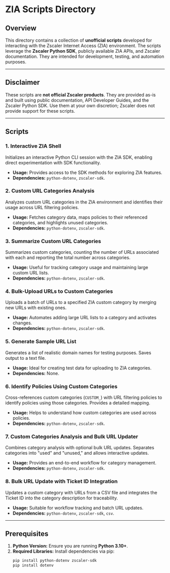 # ZIA Scripts Directory

## Overview

This directory contains a collection of **unofficial scripts** developed for interacting with the Zscaler Internet Access (ZIA) environment. The scripts leverage the **Zscaler Python SDK**, publicly available ZIA APIs, and Zscaler documentation. They are intended for development, testing, and automation purposes.

---

## Disclaimer

These scripts are **not official Zscaler products**. They are provided as-is and built using public documentation, API Developer Guides, and the Zscaler Python SDK. Use them at your own discretion; Zscaler does not provide support for these scripts.

---

## Scripts

### 1. **Interactive ZIA Shell**
Initializes an interactive Python CLI session with the ZIA SDK, enabling direct experimentation with SDK functionality.  
- **Usage:** Provides access to the SDK methods for exploring ZIA features.  
- **Dependencies:** `python-dotenv`, `zscaler-sdk`.  

### 2. **Custom URL Categories Analysis**
Analyzes custom URL categories in the ZIA environment and identifies their usage across URL filtering policies.  
- **Usage:** Fetches category data, maps policies to their referenced categories, and highlights unused categories.  
- **Dependencies:** `python-dotenv`, `zscaler-sdk`.  

### 3. **Summarize Custom URL Categories**
Summarizes custom categories, counting the number of URLs associated with each and reporting the total number across categories.  
- **Usage:** Useful for tracking category usage and maintaining large custom URL lists.  
- **Dependencies:** `python-dotenv`, `zscaler-sdk`.  

### 4. **Bulk-Upload URLs to Custom Categories**
Uploads a batch of URLs to a specified ZIA custom category by merging new URLs with existing ones.  
- **Usage:** Automates adding large URL lists to a category and activates changes.  
- **Dependencies:** `python-dotenv`, `zscaler-sdk`.  

### 5. **Generate Sample URL List**
Generates a list of realistic domain names for testing purposes. Saves output to a text file.  
- **Usage:** Ideal for creating test data for uploading to ZIA categories.  
- **Dependencies:** None.  

### 6. **Identify Policies Using Custom Categories**
Cross-references custom categories (`CUSTOM_`) with URL filtering policies to identify policies using those categories. Provides a detailed mapping.  
- **Usage:** Helps to understand how custom categories are used across policies.  
- **Dependencies:** `python-dotenv`, `zscaler-sdk`.  

### 7. **Custom Categories Analysis and Bulk URL Updater**
Combines category analysis with optional bulk URL updates. Separates categories into "used" and "unused," and allows interactive updates.  
- **Usage:** Provides an end-to-end workflow for category management.  
- **Dependencies:** `python-dotenv`, `zscaler-sdk`.  

### 8. **Bulk URL Update with Ticket ID Integration**
Updates a custom category with URLs from a CSV file and integrates the Ticket ID into the category description for traceability.  
- **Usage:** Suitable for workflow tracking and batch URL updates.  
- **Dependencies:** `python-dotenv`, `zscaler-sdk`, `csv`.  

---

## Prerequisites

1. **Python Version:** Ensure you are running **Python 3.10+**.  
2. **Required Libraries:** Install dependencies via pip:
   ```bash
   pip install python-dotenv zscaler-sdk
   pip install dotenv
   
